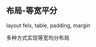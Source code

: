 
## 布局-等宽平分

layout felx, table, padding, margin

多种方式实现等宽均分布局

<CodeDemo :collapse="true">
  <template slot="code-template">
    <<< @/docs/.vuepress/examples/LayoutAverageWidth.vue?template
  </template>
  <template slot="code-script">
    <<< @/docs/.vuepress/examples/LayoutAverageWidth.vue?script
  </template>
  <template slot="code-style">
    <<< @/docs/.vuepress/examples/LayoutAverageWidth.vue?style
  </template>
  <LayoutAverageWidth slot="demo"/>
</CodeDemo>

